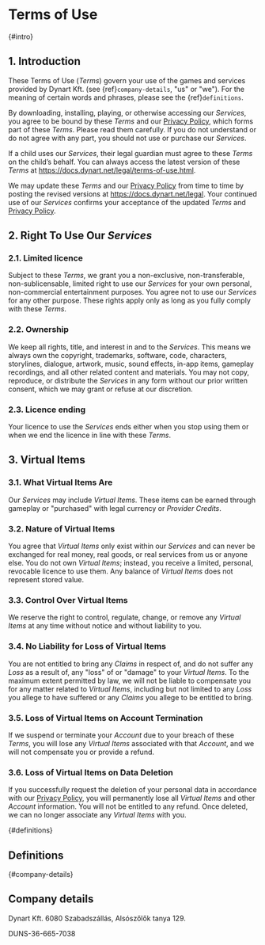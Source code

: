 # Terms of Use

{#intro}
## 1. Introduction

These Terms of Use (_Terms_) govern your use of the games and services provided by Dynart Kft. (see {ref}`company-details`, "us" or "we"). For the meaning of certain words and phrases, please see the {ref}`definitions`.

By downloading, installing, playing, or otherwise accessing our _Services_, you agree to be bound by these _Terms_ and our [Privacy Policy](https://docs.dynart.net/legal/privacy-policy.html), which forms part of these _Terms_. Please read them carefully. If you do not understand or do not agree with any part, you should not use or purchase our _Services_.

If a child uses our _Services_, their legal guardian must agree to these _Terms_ on the child’s behalf. You can always access the latest version of these _Terms_ at https://docs.dynart.net/legal/terms-of-use.html.

We may update these _Terms_ and our [Privacy Policy](https://docs.dynart.net/legal/privacy-policy.html) from time to time by posting the revised versions at https://docs.dynart.net/legal. Your continued use of our _Services_ confirms your acceptance of the updated _Terms_ and [Privacy Policy](https://docs.dynart.net/legal/privacy-policy.html).

## 2. Right To Use Our _Services_

### 2.1. Limited licence
Subject to these _Terms_, we grant you a non-exclusive, non-transferable, non-sublicensable, limited right to use our _Services_ for your own personal, non-commercial entertainment purposes. You agree not to use our _Services_ for any other purpose. These rights apply only as long as you fully comply with these _Terms_.

### 2.2. Ownership
We keep all rights, title, and interest in and to the _Services_. This means we always own the copyright, trademarks, software, code, characters, storylines, dialogue, artwork, music, sound effects, in-app items, gameplay recordings, and all other related content and materials. You may not copy, reproduce, or distribute the _Services_ in any form without our prior written consent, which we may grant or refuse at our discretion.

### 2.3. Licence ending
Your licence to use the _Services_ ends either when you stop using them or when we end the licence in line with these _Terms_.

## 3. Virtual Items

### 3.1. What Virtual Items Are
Our _Services_ may include _Virtual Items_. These items can be earned through gameplay or "purchased" with legal currency or _Provider Credits_.

### 3.2. Nature of Virtual Items
You agree that _Virtual Items_ only exist within our _Services_ and can never be exchanged for real money, real goods, or real services from us or anyone else. You do not own _Virtual Items_; instead, you receive a limited, personal, revocable licence to use them. Any balance of _Virtual Items_ does not represent stored value.

### 3.3. Control Over Virtual Items
We reserve the right to control, regulate, change, or remove any _Virtual Items_ at any time without notice and without liability to you.

### 3.4. No Liability for Loss of Virtual Items
You are not entitled to bring any _Claims_ in respect of, and do not suffer any _Loss_ as a result of, any "loss" of or "damage" to your _Virtual Items_. To the maximum extent permitted by law, we will not be liable to compensate you for any matter related to _Virtual Items_, including but not limited to any _Loss_ you allege to have suffered or any _Claims_ you allege to be entitled to bring.

### 3.5. Loss of Virtual Items on Account Termination
If we suspend or terminate your _Account_ due to your breach of these _Terms_, you will lose any _Virtual Items_ associated with that _Account_, and we will not compensate you or provide a refund.

### 3.6. Loss of Virtual Items on Data Deletion
If you successfully request the deletion of your personal data in accordance with our [Privacy Policy](https://docs.dynart.net/legal/privacy-policy.html), you will permanently lose all _Virtual Items_ and other _Account_ information. You will not be entitled to any refund. Once deleted, we can no longer associate any _Virtual Items_ with you.




{#definitions}
## Definitions

{#company-details}
## Company details
Dynart Kft.
6080 Szabadszállás,
Alsószőlők tanya 129.

DUNS-36-665-7038